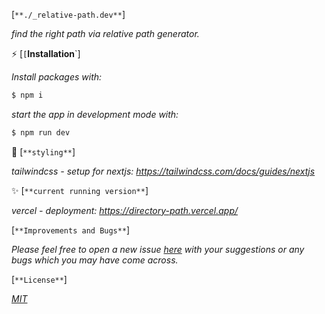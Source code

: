 [`**./_relative-path.dev**`]

*find the right path via relative path generator.*


⚡️ [`[`**Installation**`]

*Install packages with:*

```bash
$ npm i
```
*start the app in development mode with:*

```bash
$ npm run dev
```

💅 [`**styling**`]

*tailwindcss - setup for nextjs:*
*https://tailwindcss.com/docs/guides/nextjs*


✨ [`**current running version**`]

*vercel - deployment:*
*https://directory-path.vercel.app/*


[`**Improvements and Bugs**`]

*Please feel free to open a new issue [here](https://github.com/schaeferjessica/directory-path/issues) with your suggestions or any bugs which you may have come across.*


[`**License**`]

*[MIT](https://github.com/ghosh/uiGradients/blob/master/LICENSE.md)*

